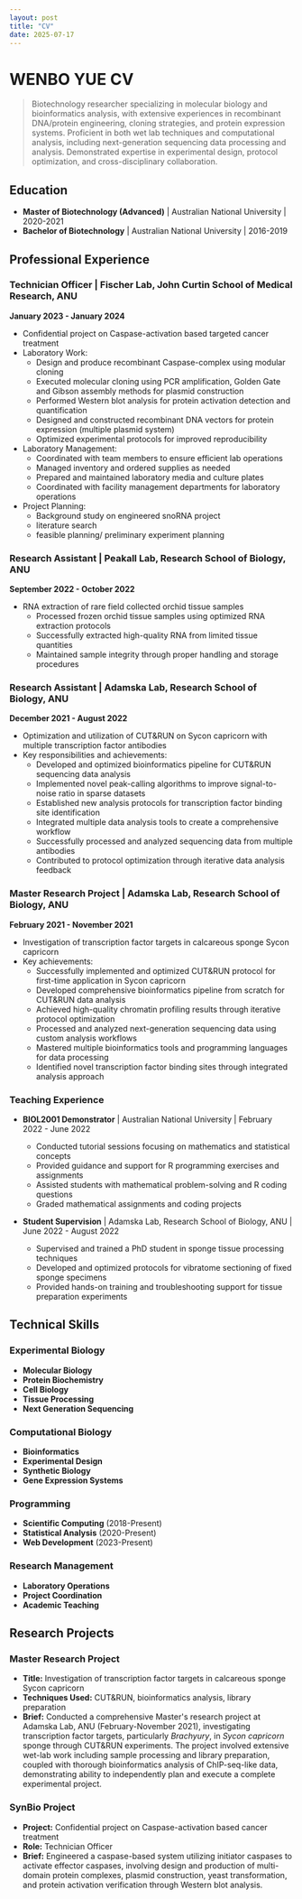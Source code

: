```yaml
---
layout: post
title: "CV"
date: 2025-07-17
---
```


# WENBO YUE CV

> Biotechnology researcher specializing in molecular biology and bioinformatics analysis, with extensive experiences in recombinant DNA/protein engineering, cloning strategies, and protein expression systems. Proficient in both wet lab techniques and computational analysis, including next-generation sequencing data processing and analysis. Demonstrated expertise in experimental design, protocol optimization, and cross-disciplinary collaboration.

## Education
- **Master of Biotechnology (Advanced)** | Australian National University | 2020-2021
- **Bachelor of Biotechnology** | Australian National University | 2016-2019

## Professional Experience

### Technician Officer | Fischer Lab, John Curtin School of Medical Research, ANU
**January 2023 - January 2024**
- Confidential project on Caspase-activation based targeted cancer treatment
- Laboratory Work:
  - Design and produce recombinant Caspase-complex using modular cloning
  - Executed molecular cloning using PCR amplification, Golden Gate and Gibson assembly methods for plasmid construction
  - Performed Western blot analysis for protein activation detection and quantification
  - Designed and constructed recombinant DNA vectors for protein expression (multiple plasmid system)
  - Optimized experimental protocols for improved reproducibility
- Laboratory Management:
  - Coordinated with team members to ensure efficient lab operations
  - Managed inventory and ordered supplies as needed
  - Prepared and maintained laboratory media and culture plates
  - Coordinated with facility management departments for laboratory operations
- Project Planning:
  - Background study on engineered snoRNA project
  - literature search
  - feasible planning/ preliminary experiment planning

### Research Assistant | Peakall Lab, Research School of Biology, ANU
**September 2022 - October 2022**
- RNA extraction of rare field collected orchid tissue samples
  - Processed frozen orchid tissue samples using optimized RNA extraction protocols
  - Successfully extracted high-quality RNA from limited tissue quantities
  - Maintained sample integrity through proper handling and storage procedures

### Research Assistant | Adamska Lab, Research School of Biology, ANU
**December 2021 - August 2022**
- Optimization and utilization of CUT&RUN on Sycon capricorn with multiple transcription factor antibodies
- Key responsibilities and achievements:
  - Developed and optimized bioinformatics pipeline for CUT&RUN sequencing data analysis
  - Implemented novel peak-calling algorithms to improve signal-to-noise ratio in sparse datasets
  - Established new analysis protocols for transcription factor binding site identification
  - Integrated multiple data analysis tools to create a comprehensive workflow
  - Successfully processed and analyzed sequencing data from multiple antibodies
  - Contributed to protocol optimization through iterative data analysis feedback

### Master Research Project | Adamska Lab, Research School of Biology, ANU
**February 2021 - November 2021**
- Investigation of transcription factor targets in calcareous sponge Sycon capricorn
- Key achievements:
  - Successfully implemented and optimized CUT&RUN protocol for first-time application in Sycon capricorn
  - Developed comprehensive bioinformatics pipeline from scratch for CUT&RUN data analysis
  - Achieved high-quality chromatin profiling results through iterative protocol optimization
  - Processed and analyzed next-generation sequencing data using custom analysis workflows
  - Mastered multiple bioinformatics tools and programming languages for data processing
  - Identified novel transcription factor binding sites through integrated analysis approach

### Teaching Experience
- **BIOL2001 Demonstrator** | Australian National University | February 2022 - June 2022
  - Conducted tutorial sessions focusing on mathematics and statistical concepts
  - Provided guidance and support for R programming exercises and assignments
  - Assisted students with mathematical problem-solving and R coding questions
  - Graded mathematical assignments and coding projects

- **Student Supervision** | Adamska Lab, Research School of Biology, ANU | June 2022 - August 2022
  - Supervised and trained a PhD student in sponge tissue processing techniques
  - Developed and optimized protocols for vibratome sectioning of fixed sponge specimens
  - Provided hands-on training and troubleshooting support for tissue preparation experiments

## Technical Skills

### Experimental Biology
- **Molecular Biology**
- **Protein Biochemistry** 
- **Cell Biology**
- **Tissue Processing**
- **Next Generation Sequencing**

### Computational Biology
- **Bioinformatics**
- **Experimental Design**
- **Synthetic Biology**
- **Gene Expression Systems**

### Programming
- **Scientific Computing** (2018-Present)
- **Statistical Analysis** (2020-Present)
- **Web Development** (2023-Present)

### Research Management
- **Laboratory Operations**
- **Project Coordination**
- **Academic Teaching**

## Research Projects

### Master Research Project
- **Title:** Investigation of transcription factor targets in calcareous sponge Sycon capricorn
- **Techniques Used:** CUT&RUN, bioinformatics analysis, library preparation
- **Brief:** Conducted a comprehensive Master's research project at Adamska Lab, ANU (February-November 2021), investigating transcription factor targets, particularly *Brachyury*, in *Sycon capricorn* sponge through CUT&RUN experiments. The project involved extensive wet-lab work including sample processing and library preparation, coupled with thorough bioinformatics analysis of ChIP-seq-like data, demonstrating ability to independently plan and execute a complete experimental project.

### SynBio Project
- **Project:** Confidential project on Caspase-activation based cancer treatment
- **Role:** Technician Officer
- **Brief:** Engineered a caspase-based system utilizing initiator caspases to activate effector caspases, involving design and production of multi-domain protein complexes, plasmid construction, yeast transformation, and protein activation verification through Western blot analysis.
